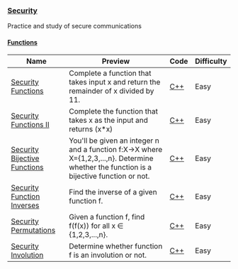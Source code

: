 
### [Security](https://www.hackerrank.com/domains/security)
Practice and study of secure communications


#### [Functions](https://www.hackerrank.com/domains/security/functions)

Name | Preview | Code | Difficulty
---- | ------- | ---- | ----------
[Security Functions](https://www.hackerrank.com/challenges/security-tutorial-functions)|Complete a function that takes input x and return the remainder of x divided by 11.|[C++](security-tutorial-functions.cpp)|Easy
[Security Functions II](https://www.hackerrank.com/challenges/security-function-ii)|Complete the function that takes x as the input and returns (x*x)|[C++](security-function-ii.cpp)|Easy
[Security Bijective Functions](https://www.hackerrank.com/challenges/security-bijective-functions)|You'll be given an integer n and a function f:X→X where X={1,2,3,...,n}.  Determine whether the function is a bijective function or not.|[C++](security-bijective-functions.cpp)|Easy
[Security Function Inverses](https://www.hackerrank.com/challenges/security-inverse-of-a-function)|Find the inverse of a given function f.|[C++](security-inverse-of-a-function.cpp)|Easy
[Security Permutations](https://www.hackerrank.com/challenges/security-tutorial-permutations)|Given a function f, find f(f(x)) for all x ∈ {1,2,3,...,n}.|[C++](security-tutorial-permutations.cpp)|Easy
[Security Involution](https://www.hackerrank.com/challenges/security-involution)|Determine whether function f is an involution or not.|[C++](security-involution.cpp)|Easy

